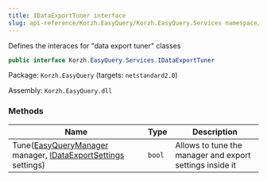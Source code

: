 ```yaml
---
title: IDataExportTuner interface
slug: api-reference/Korzh.EasyQuery/Korzh.EasyQuery.Services namespace/idataexporttuner-interface
---
```



Defines the interaces for "data export tuner" classes
```csharp
public interface Korzh.EasyQuery.Services.IDataExportTuner

```
Package: `Korzh.EasyQuery` (targets: `netstandard2.0`)

Assembly: `Korzh.EasyQuery.dll`

### Methods

| Name | Type | Description | 
| --- | --- | --- | 
| Tune([EasyQueryManager](/api-reference/korzh-easyquery/korzh-easyquery-services-namespace/easyquerymanager-class) manager, [IDataExportSettings](/api-reference/easydata-core/easydata-export-namespace/idataexportsettings-interface) settings) | `bool` | Allows to tune the manager and export settings inside it |